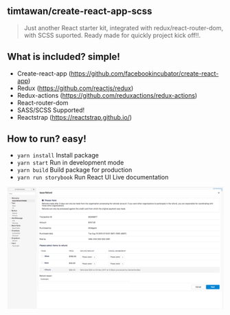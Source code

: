 ## timtawan/create-react-app-scss
> Just another React starter kit, integrated with redux/react-router-dom, with SCSS suported. Ready made for quickly project kick off!!.

## What is included? simple!
- Create-react-app (https://github.com/facebookincubator/create-react-app)
- Redux (https://github.com/reactjs/redux)
- Redux-actions (https://github.com/reduxactions/redux-actions)
- React-router-dom
- SASS/SCSS Supported!
- Reactstrap (https://reactstrap.github.io/)

## How to run? easy!
- ```yarn install``` Install package
- ```yarn start``` Run in development mode
- ```yarn build``` Build package for production
- ```yarn run storybook``` Run React UI Live documentation

![](demo.png)
